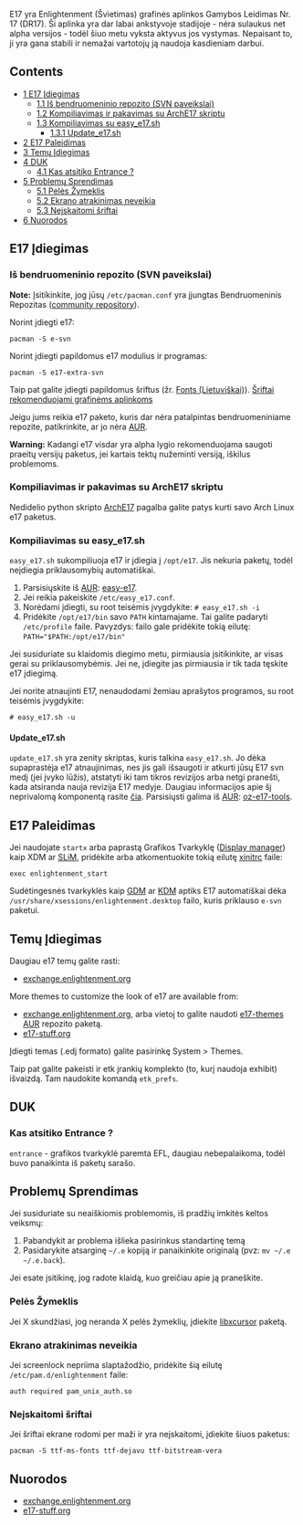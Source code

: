 E17 yra Enlightenment (Švietimas) grafinės aplinkos Gamybos Leidimas Nr. 17 (DR17). Ši aplinka yra dar labai ankstyvoje stadijoje - nėra sulaukus net alpha versijos - todėl šiuo metu vyksta aktyvus jos vystymas. Nepaisant to, ji yra gana stabili ir nemažai vartotojų ją naudoja kasdieniam darbui.

## Contents

*   [1 E17 Įdiegimas](#E17_.C4.AEdiegimas)
    *   [1.1 Iš bendruomeninio repozito (SVN paveikslai)](#I.C5.A1_bendruomeninio_repozito_.28SVN_paveikslai.29)
    *   [1.2 Kompiliavimas ir pakavimas su ArchE17 skriptu](#Kompiliavimas_ir_pakavimas_su_ArchE17_skriptu)
    *   [1.3 Kompiliavimas su easy_e17.sh](#Kompiliavimas_su_easy_e17.sh)
        *   [1.3.1 Update_e17.sh](#Update_e17.sh)
*   [2 E17 Paleidimas](#E17_Paleidimas)
*   [3 Temų Įdiegimas](#Tem.C5.B3_.C4.AEdiegimas)
*   [4 DUK](#DUK)
    *   [4.1 Kas atsitiko Entrance ?](#Kas_atsitiko_Entrance_.3F)
*   [5 Problemų Sprendimas](#Problem.C5.B3_Sprendimas)
    *   [5.1 Pelės Žymeklis](#Pel.C4.97s_.C5.BDymeklis)
    *   [5.2 Ekrano atrakinimas neveikia](#Ekrano_atrakinimas_neveikia)
    *   [5.3 Neįskaitomi šriftai](#Ne.C4.AFskaitomi_.C5.A1riftai)
*   [6 Nuorodos](#Nuorodos)

## E17 Įdiegimas

### Iš bendruomeninio repozito (SVN paveikslai)

**Note:** Įsitikinkite, jog jūsų `/etc/pacman.conf` yra įjungtas Bendruomeninis Repozitas ([community repository](/index.php/Community_repository "Community repository")).

Norint įdiegti e17:

```
pacman -S e-svn

```

Norint įdiegti papildomus e17 modulius ir programas:

```
pacman -S e17-extra-svn

```

Taip pat galite įdiegti papildomus šriftus (žr. [Fonts (Lietuviškai)](/index.php?title=Fonts_(Lietuvi%C5%A1kai)&action=edit&redlink=1 "Fonts (Lietuviškai) (page does not exist)")). [Šriftai rekomenduojami grafinėms aplinkoms](/index.php?title=Fonts_(Lietuvi%C5%A1kai)&action=edit&redlink=1 "Fonts (Lietuviškai) (page does not exist)")

Jeigu jums reikia e17 paketo, kuris dar nėra patalpintas bendruomeniniame repozite, patikrinkite, ar jo nėra [AUR](/index.php/AUR "AUR").

**Warning:** Kadangi e17 visdar yra alpha lygio rekomenduojama saugoti praeitų versijų paketus, jei kartais tektų nužeminti versiją, iškilus problemoms.

### Kompiliavimas ir pakavimas su ArchE17 skriptu

Nedidelio python skripto [ArchE17](https://dev.archlinux.org/~ronald/e17.html) pagalba galite patys kurti savo Arch Linux e17 paketus.

### Kompiliavimas su easy_e17.sh

`easy_e17.sh` sukompiliuoja e17 ir įdiegia į `/opt/e17`. Jis nekuria paketų, todėl neįdiegia priklausomybių automatiškai.

1.  Parsisiųskite iš [AUR](/index.php/AUR "AUR"): [easy-e17](https://aur.archlinux.org/packages/easy-e17/).
2.  Jei reikia pakeiskite `/etc/easy_e17.conf`.
3.  Norėdami įdiegti, su root teisėmis įvygdykite: `# easy_e17.sh -i` 
4.  Pridėkite `/opt/e17/bin` savo `PATH` kintamajame. Tai galite padaryti `/etc/profile` faile. Pavyzdys: failo gale pridėkite tokią eilutę: `PATH="$PATH:/opt/e17/bin"` 

Jei susiduriate su klaidomis diegimo metu, pirmiausia įsitikinkite, ar visas gerai su priklausomybėmis. Jei ne, įdiegite jas pirmiausia ir tik tada tęskite e17 įdiegimą.

Jei norite atnaujinti E17, nenaudodami žemiau aprašytos programos, su root teisėmis įvygdykite:

```
# easy_e17.sh -u

```

#### Update_e17.sh

`update_e17.sh` yra zenity skriptas, kuris talkina `easy_e17.sh`. Jo dėka supaprastėja e17 atnaujinimas, nes jis gali išsaugoti ir atkurti jūsų E17 svn medį (jei įvyko lūžis), atstatyti iki tam tikros revizijos arba netgi pranešti, kada atsiranda nauja revizija E17 medyje. Daugiau informacijos apie šį neprivalomą komponentą rasite [čia](http://cafelinux.org/OzOs/content/how-administer-your-ozos-e17-desktop). Parsisiųsti galima iš [AUR](/index.php/AUR "AUR"): [oz-e17-tools](https://aur.archlinux.org/packages/oz-e17-tools/).

## E17 Paleidimas

Jei naudojate `startx` arba paprastą Grafikos Tvarkyklę ([Display manager](/index.php/Display_manager "Display manager")) kaip XDM ar [SLiM](/index.php/SLiM "SLiM"), pridėkite arba atkomentuokite tokią eilutę [xinitrc](/index.php/Xinitrc "Xinitrc") faile:

```
exec enlightenment_start

```

Sudėtingesnės tvarkyklės kaip [GDM](/index.php/GDM "GDM") ar [KDM](/index.php/KDM "KDM") aptiks E17 automatiškai dėka `/usr/share/xsessions/enlightenment.desktop` failo, kuris priklauso `e-svn` paketui.

## Temų Įdiegimas

Daugiau e17 temų galite rasti:

*   [exchange.enlightenment.org](http://exchange.enlightenment.org/)

More themes to customize the look of e17 are available from:

*   [exchange.enlightenment.org](http://exchange.enlightenment.org/), arba vietoj to galite naudoti [e17-themes](https://aur.archlinux.org/packages/e17-themes/) [AUR](/index.php/AUR "AUR") repozito paketą.
*   [e17-stuff.org](http://www.e17-stuff.org)

Įdiegti temas (.edj formato) galite pasirinkę System > Themes.

Taip pat galite pakeisti ir etk įrankių komplekto (to, kurį naudoja exhibit) išvaizdą. Tam naudokite komandą `etk_prefs`.

## DUK

### Kas atsitiko Entrance ?

`entrance` - grafikos tvarkyklė paremta EFL, daugiau nebepalaikoma, todėl buvo panaikinta iš paketų sarašo.

## Problemų Sprendimas

Jei susiduriate su neaiškiomis problemomis, iš pradžių imkitės keltos veiksmų:

1.  Pabandykit ar problema išlieka pasirinkus standartinę temą
2.  Pasidarykite atsarginę `~/.e` kopiją ir panaikinkite originalą (pvz: `mv ~/.e ~/.e.back`).

Jei esate įsitikinę, jog radote klaidą, kuo greičiau apie ją praneškite.

### Pelės Žymeklis

Jei X skundžiasi, jog neranda X pelės žymeklių, įdiekite [libxcursor](https://www.archlinux.org/packages/?name=libxcursor) paketą.

### Ekrano atrakinimas neveikia

Jei screenlock nepriima slaptažodžio, pridėkite šią eilutę `/etc/pam.d/enlightenment` faile:

```
auth required pam_unix_auth.so

```

### Neįskaitomi šriftai

Jei šriftai ekrane rodomi per maži ir yra neįskaitomi, įdiekite šiuos paketus:

```
pacman -S ttf-ms-fonts ttf-dejavu ttf-bitstream-vera

```

## Nuorodos

*   [exchange.enlightenment.org](http://exchange.enlightenment.org/)
*   [e17-stuff.org](http://e17-stuff.org/)
